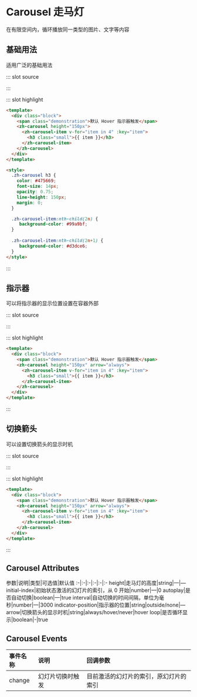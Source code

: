 # Carousel 走马灯

在有限空间内，循环播放同一类型的图片、文字等内容

## 基础用法

适用广泛的基础用法

<demo-block>

::: slot source

<carousel-test1></carousel-test1>

:::

::: slot highlight

```html
<template>
  <div class="block">
    <span class="demonstration">默认 Hover 指示器触发</span>
    <zh-carousel height="150px">
      <zh-carousel-item v-for="item in 4" :key="item">
        <h3 class="small">{{ item }}</h3>
      </zh-carousel-item>
    </zh-carousel>
  </div>
</template>

<style>
  .zh-carousel h3 {
    color: #475669;
    font-size: 14px;
    opacity: 0.75;
    line-height: 150px;
    margin: 0;
  }

  .zh-carousel-item:nth-child(2n) {
     background-color: #99a9bf;
  }
  
  .zh-carousel-item:nth-child(2n+1) {
     background-color: #d3dce6;
  }
</style>

```

:::
</demo-block>

## 指示器

可以将指示器的显示位置设置在容器外部

<demo-block>

::: slot source

<carousel-test3></carousel-test3>

:::

::: slot highlight

```html
<template>
  <div class="block">
    <span class="demonstration">默认 Hover 指示器触发</span>
    <zh-carousel height="150px" arrow="always">
      <zh-carousel-item v-for="item in 4" :key="item">
        <h3 class="small">{{ item }}</h3>
      </zh-carousel-item>
    </zh-carousel>
  </div>
</template>

```

:::
</demo-block>

## 切换箭头

可以设置切换箭头的显示时机

<demo-block>

::: slot source

<carousel-test2></carousel-test2>

:::

::: slot highlight

```html
<template>
  <div class="block">
    <span class="demonstration">默认 Hover 指示器触发</span>
    <zh-carousel height="150px" arrow="always">
      <zh-carousel-item v-for="item in 4" :key="item">
        <h3 class="small">{{ item }}</h3>
      </zh-carousel-item>
    </zh-carousel>
  </div>
</template>

```

:::
</demo-block>

## Carousel Attributes

参数|说明|类型|可选值|默认值
:-|:-|:-|:-|:-|:-
height|走马灯的高度|string|—|—
initial-index|初始状态激活的幻灯片的索引，从 0 开始|number|—|0
autoplay|是否自动切换|boolean|—|true
interval|自动切换的时间间隔，单位为毫秒|number|—|3000
indicator-position|指示器的位置|string|outside/none|—
arrow|切换箭头的显示时机|string|always/hover/never|hover
loop|是否循环显示|boolean|-|true

## Carousel Events

事件名称|说明|回调参数
:-|:-|:-|
change|幻灯片切换时触发|目前激活的幻灯片的索引，原幻灯片的索引